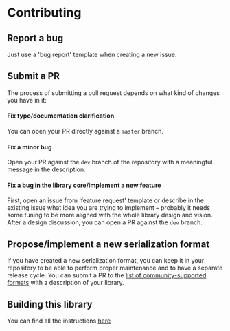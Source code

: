 # Contributing

## Report a bug

Just use a 'bug report' template when creating a new issue.

## Submit a PR

The process of submitting a pull request depends on what kind of changes you have in it:

#### Fix typo/documentation clarification

You can open your PR directly against a `master` branch.

#### Fix a minor bug

Open your PR against the `dev` branch of the repository with a meaningful message in the description.

#### Fix a bug in the library core/implement a new feature

First, open an issue from 'feature request' template or describe in the existing issue what idea you are trying to implement
– probably it needs some tuning to be more aligned with the whole library design and vision.
After a design discussion, you can open a PR against the `dev` branch.

## Propose/implement a new serialization format

If you have created a new serialization format, you can keep it
in your repository to be able to perform proper maintenance and to have a separate release cycle. 
You can submit a PR to the [list of community-supported formats](formats/README.md#other-community-supported-formats) with a description of your library.

## Building this library

You can find all the instructions [here](docs/building.md)
